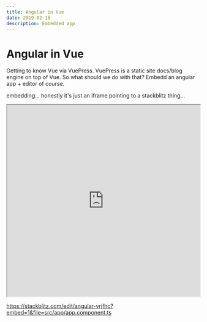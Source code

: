 ```yaml
---
title: Angular in Vue
date: 2019-02-16
description: Embedded app
---
```

# Angular in Vue

Getting to know Vue via VuePress. VuePress is a static site docs/blog engine on top of Vue. So what should we do with that? Embedd an angular app + editor of course. 

embedding...  honestly it's just an iframe pointing to a stackblitz thing...

<iframe src="https://stackblitz.com/edit/angular-vrjfhc?embed=1&file=src/app/app.component.ts" width="100%" height="500px"></iframe>

https://stackblitz.com/edit/angular-vrjfhc?embed=1&file=src/app/app.component.ts